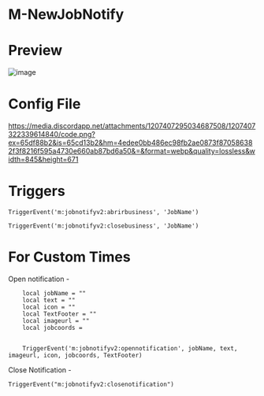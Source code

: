 # M-NewJobNotify


# Preview
![image](https://github.com/M-DEVELOPMENT23/M-NewJobNotify/assets/69606982/03609a2b-6f35-400e-bfc4-aab56d77880c)

# Config File
https://media.discordapp.net/attachments/1207407295034687508/1207407322339614840/code.png?ex=65df88b2&is=65cd13b2&hm=4edee0bb486ec98fb2ae0873f870586382f3f8216f595a4730e660ab87bd6a50&=&format=webp&quality=lossless&width=845&height=671



# Triggers

```TriggerEvent('m:jobnotifyv2:abrirbusiness', 'JobName') ```

```TriggerEvent('m:jobnotifyv2:closebusiness', 'JobName') ```


# For Custom Times

Open notification - 

        local jobName = ""
        local text = ""
        local icon = ""
        local TextFooter = ""
        local imageurl = ""
        local jobcoords = 


        TriggerEvent('m:jobnotifyv2:opennotification', jobName, text, imageurl, icon, jobcoords, TextFooter) 

Close Notification - 

    TriggerEvent("m:jobnotifyv2:closenotification")

